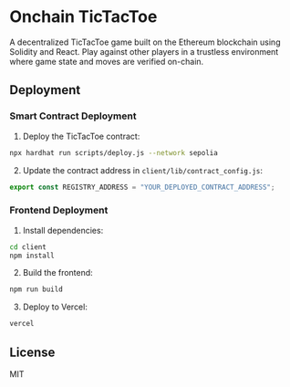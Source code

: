 # Onchain TicTacToe

A decentralized TicTacToe game built on the Ethereum blockchain using Solidity and React. Play against other players in a trustless environment where game state and moves are verified on-chain.

## Deployment

### Smart Contract Deployment

1. Deploy the TicTacToe contract:
```bash
npx hardhat run scripts/deploy.js --network sepolia
```

2. Update the contract address in `client/lib/contract_config.js`:
```javascript
export const REGISTRY_ADDRESS = "YOUR_DEPLOYED_CONTRACT_ADDRESS";
```

### Frontend Deployment

1. Install dependencies:
```bash
cd client
npm install
```

2. Build the frontend:
```bash
npm run build
```

3. Deploy to Vercel:
```bash
vercel
```

## License

MIT
